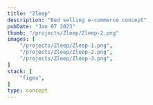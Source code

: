 ```yaml
---
title: "Zleep"
description: "Bed selling e-commerce concept"
pubDate: "Jan 07 2023"
thumb: "/projects/Zleep/Zleep-2.png"
images: [
    "/projects/Zleep/Zleep-1.png",
    "/projects/Zleep/Zleep-2.png",
    "/projects/Zleep/Zleep-3.png",
]
stack: [
    "figma",
]
type: concept
---
```

